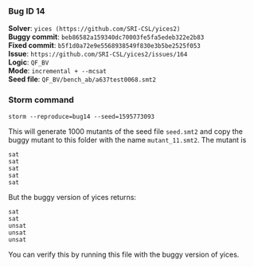 ### Bug ID 14

**Solver**: `yices (https://github.com/SRI-CSL/yices2)`
<br>
**Buggy commit**: `beb86582a159340dc70003fe5fa5edeb322e2b83`
<br>
**Fixed commit**: `b5f1d0a72e9e5568938549f830e3b5be2525f053`
<br>
**Issue**: `https://github.com/SRI-CSL/yices2/issues/164`
<br>
**Logic**: `QF_BV`
<br>
**Mode**: `incremental + --mcsat`
<br>
**Seed file**: `QF_BV/bench_ab/a637test0068.smt2`

### Storm command

```
storm --reproduce=bug14 --seed=1595773093
```

This will generate 1000 mutants of the seed file `seed.smt2` and copy the buggy mutant to this folder with the
name `mutant_11.smt2`.
The mutant is

```
sat
sat
sat
sat
sat

``` 

But the buggy version of yices returns:

```
sat
sat
unsat
unsat
unsat
``` 

You can verify this by running this file with the buggy version of yices. 


